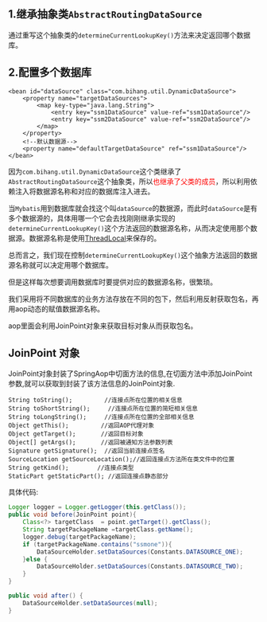 ## 1.继承抽象类`AbstractRoutingDataSource`
通过重写这个抽象类的`determineCurrentLookupKey()`方法来决定返回哪个数据库。

## 2.配置多个数据库
```
<bean id="dataSource" class="com.bihang.util.DynamicDataSource">
    <property name="targetDataSources">
        <map key-type="java.lang.String">
            <entry key="ssm1DataSource" value-ref="ssm1DataSource"/>
            <entry key="ssm2DataSource" value-ref="ssm2DataSource"/>
        </map>
    </property>
    <!--默认数据源-->
    <property name="defaultTargetDataSource" ref="ssm1DataSource"/>
</bean>
```
因为`com.bihang.util.DynamicDataSource`这个类继承了`AbstractRoutingDataSource`这个抽象类，所以<font color=red>也继承了父类的成员</font>，所以利用依赖注入将数据源名称和对应的数据库注入进去。

当`Mybatis`用到数据库就会找这个叫`dataSource`的数据源，而此时`dataSource`是有多个数据源的，具体用哪一个它会去找刚刚继承实现的`determineCurrentLookupKey()`这个方法返回的数据源名称，从而决定使用那个数据源。数据源名称是使用[ThreadLocal](https://www.cnblogs.com/bihanghang/p/10032820.html)来保存的。

总而言之，我们现在控制`determineCurrentLookupKey()`这个抽象方法返回的数据源名称就可以决定用哪个数据库。

但是这样每次想要调用数据库时要提供对应的数据源名称，很繁琐。

我们采用将不同数据库的业务方法存放在不同的包下，然后利用反射获取包名，再用aop动态的赋值数据源名称。

aop里面会利用JoinPoint对象来获取目标对象从而获取包名。

## JoinPoint 对象
JoinPoint对象封装了SpringAop中切面方法的信息,在切面方法中添加JoinPoint参数,就可以获取到封装了该方法信息的JoinPoint对象. 
```
String toString();         //连接点所在位置的相关信息
String toShortString();     //连接点所在位置的简短相关信息
String toLongString();     //连接点所在位置的全部相关信息
Object getThis();         //返回AOP代理对象
Object getTarget();       //返回目标对象
Object[] getArgs();       //返回被通知方法参数列表
Signature getSignature();  //返回当前连接点签名
SourceLocation getSourceLocation();//返回连接点方法所在类文件中的位置
String getKind();        //连接点类型
StaticPart getStaticPart(); //返回连接点静态部分
```
具体代码:
```java
Logger logger = Logger.getLogger(this.getClass());
public void before(JoinPoint point){
    Class<?> targetClass  = point.getTarget().getClass();
    String targetPackageName =targetClass.getName();
    logger.debug(targetPackageName);
    if (targetPackageName.contains("ssmone")){
        DataSourceHolder.setDataSources(Constants.DATASOURCE_ONE);
    }else {
        DataSourceHolder.setDataSources(Constants.DATASOURCE_TWO);
    }
}

public void after() {
    DataSourceHolder.setDataSources(null);
}
```

